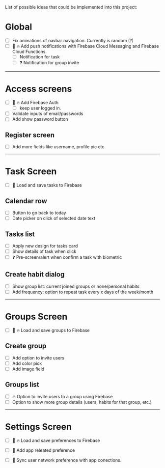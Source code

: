 List of possible ideas that could be implemented into this project:



# Global
- [ ] Fix animations of navbar navigation. Currently is random (?)
- [ ] 🔸 🔥 Add push notifications with Firebase Cloud Messaging and Firebase Cloud Functions.
  - [ ] Notification for task
  - [ ] ❓ Notification for group invite  

---
# Access screens
- [ ] 🔸 🔥 Add Firebase Auth
  - [ ] keep user logged in. 
- [ ] Validate inputs of email/passwords
- [ ] Add show password button
## Register screen
- [ ] Add more fields like username, profile pic etc

---
# Task Screen
- [ ] 🔸 Load and save tasks to Firebase
## Calendar row
- [ ] Button to go back to today
- [ ] Date picker on click of selected date text 
## Tasks list
- [ ] Apply new design for tasks card
- [ ] Show details of task when click
- [ ] ❓ Pre-screen/alert when confirm a task with biometric 
## Create habit dialog
- [ ] Show group list: current joined groups or none/personal habits
- [ ] Add frequency: option to repeat task every x days of the week/month

---
# Groups Screen
- [ ] 🔸 🔥 Load and save groups to Firebase
## Create group
- [ ] Add option to invite users
- [ ] Add color pick
- [ ] Add image field
## Groups list
- [ ] 🔥 Option to invite users to a group using Firebase 
- [ ] Option to show more group details (users, habits for that group, etc.)

---
# Settings Screen
- [ ] 🔸 🔥 Load and save preferences to Firebase
- [ ] 🔸 Add app releated preference
- [ ] 🔸 Sync user network preference with app conections.







